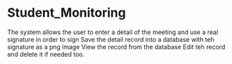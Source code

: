 # Student_Monitoring


The system allows the user to enter a detail of the meeting and use a real signature in order to sign
Save the detail record into a database with teh signature as a png image
View the record from the database
Edit teh record and delete it if needed too.
